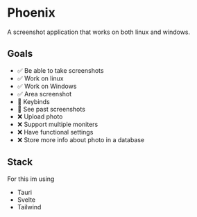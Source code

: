 # Phoenix
A screenshot application that works on both linux and windows.


## Goals
- ✅ Be able to take screenshots
- ✅ Work on linux
- ✅ Work on Windows
- ✅ Area screenshot
- 🚧 Keybinds
- 🚧 See past screenshots
- ❌ Upload photo
- ❌ Support multiple moniters
- ❌ Have functional settings
- ❌ Store more info about photo in a database


## Stack
For this im using
- Tauri
- Svelte
- Tailwind

